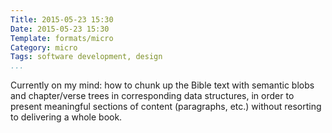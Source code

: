 ```yaml
---
Title: 2015-05-23 15:30
Date: 2015-05-23 15:30
Template: formats/micro
Category: micro
Tags: software development, design
...
```


Currently on my mind: how to chunk up the Bible text with semantic blobs and
chapter/verse trees in corresponding data structures, in order to present
meaningful sections of content (paragraphs, etc.) without resorting to 
delivering a whole book.